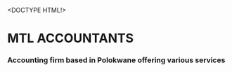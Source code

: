 <DOCTYPE HTML!>
<head>
  <h1>MTL ACCOUNTANTS</h1>
</head>
<body>
  <h3>Accounting firm based in Polokwane offering various services</h3>
</body>
